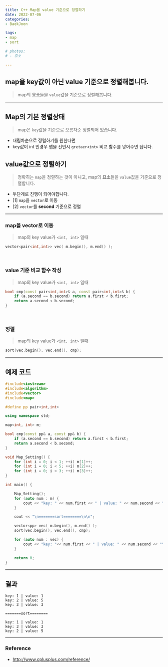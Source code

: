 ```yaml
---
title: C++ Map을 value 기준으로 정렬하기
date: 2022-07-06
categories:
- BaekJoon

tags:
- map
- sort

# photos: 
# - 주소

---
```


## map을 key값이 아닌 value 기준으로 정렬해봅니다.
> map의 **요소**들을 `value`값을 기준으로 정렬해봅니다.

---

## Map의 기본 정렬상태
> map은 `key`값을 기준으로 오름차순 정렬되어 있습니다.

* 내림차순으로 정렬하기를 원한다면 
* key값이 int 인경우 맵을 선언시 `gretaer<int>` 비교 함수를 넣어주면 됩니다.

## value값으로 정렬하기
> 정확히는 `map`을 정렬하는 것이 아니고, map의 **요소**들을 `value`값을 기준으로 정렬합니다.

* 두단계로 진행이 되어야합니다.
* [1] `map`을 `vector`로 이동
* [2] `vector`를 **second** 기준으로 정렬

---

### map을 vector로 이동
> map의 key value가 `<int, int>` 일때

```c++
vector<pair<int,int>> vec( m.begin(), m.end() );
```

<br>

### value 기준 비교 함수 작성
> map의 key value가 `<int, int>` 일때

```c++
bool cmp(const pair<int,int>& a, const pair<int,int>& b) {
	if (a.second == b.second) return a.first < b.first;
	return a.second < b.second;
}
```

<br>

### 정렬
> map의 key value가 `<int, int>` 일때

```c++
sort(vec.begin(), vec.end(), cmp);
```


---

## 예제 코드

```c++
#include<iostream>
#include<algorithm>
#include<vector>
#include<map>

#define pp pair<int,int>

using namespace std;

map<int, int> m;

bool cmp(const pp& a, const pp& b) {
	if (a.second == b.second) return a.first < b.first;
	return a.second < b.second;
}

void Map_Setting() {
	for (int i = 0; i < 1; ++i) m[1]++;
	for (int i = 0; i < 5; ++i) m[2]++;
	for (int i = 0; i < 3; ++i) m[3]++;
}

int main() {

	Map_Setting();
	for (auto num : m) {
		cout << "key: " << num.first << " | value: " << num.second << "\n";
	}

	cout << "\n=======sort========\n\n";

	vector<pp> vec( m.begin(), m.end() );
	sort(vec.begin(), vec.end(), cmp);

	for (auto num : vec) {
		cout << "key: "<< num.first << " | value: " << num.second << "\n";
	}

	return 0;
}

```

---

## 결과

```
key: 1 | value: 1
key: 2 | value: 5
key: 3 | value: 3

=======sort========

key: 1 | value: 1
key: 3 | value: 3
key: 2 | value: 5
```

---

### Reference

* http://www.cplusplus.com/reference/
